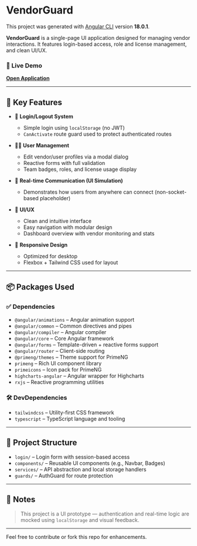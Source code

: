 # VendorGuard

This project was generated with [Angular CLI](https://github.com/angular/angular-cli) version **18.0.1**.

**VendorGuard** is a single-page UI application designed for managing vendor interactions. It features login-based access, role and license management, and clean UI/UX.

### 🔗 Live Demo
**[Open Application](https://chat-app-49705.web.app/)**

---

## 🚀 Key Features

- 🔐 **Login/Logout System**
  - Simple login using `localStorage` (no JWT)
  - `CanActivate` route guard used to protect authenticated routes

- 🧑‍💼 **User Management**
  - Edit vendor/user profiles via a modal dialog
  - Reactive forms with full validation
  - Team badges, roles, and license usage display

- 💬 **Real-time Communication (UI Simulation)**
  - Demonstrates how users from anywhere can connect (non-socket-based placeholder)

- 🎨 **UI/UX**
  - Clean and intuitive interface
  - Easy navigation with modular design
  - Dashboard overview with vendor monitoring and stats

- 📱 **Responsive Design**
  - Optimized for desktop
  - Flexbox + Tailwind CSS used for layout

---

## 📦 Packages Used

### ✅ Dependencies

- `@angular/animations` – Angular animation support
- `@angular/common` – Common directives and pipes
- `@angular/compiler` – Angular compiler
- `@angular/core` – Core Angular framework
- `@angular/forms` – Template-driven + reactive forms support
- `@angular/router` – Client-side routing
- `@primeng/themes` – Theme support for PrimeNG
- `primeng` – Rich UI component library
- `primeicons` – Icon pack for PrimeNG
- `highcharts-angular` – Angular wrapper for Highcharts
- `rxjs` – Reactive programming utilities

### 🛠️ DevDependencies

- `tailwindcss` – Utility-first CSS framework
- `typescript` – TypeScript language and tooling

---

## 📂 Project Structure

- `login/` – Login form with session-based access
- `components/` – Reusable UI components (e.g., Navbar, Badges)
- `services/` – API abstraction and local storage handlers
- `guards/` – AuthGuard for route protection

---

## 🧠 Notes

> This project is a UI prototype — authentication and real-time logic are mocked using `localStorage` and visual feedback.

---

Feel free to contribute or fork this repo for enhancements.
